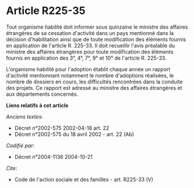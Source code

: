 # Article R225-35

Tout organisme habilité doit informer sous quinzaine le ministre des affaires étrangères de sa cessation d'activité dans un
pays mentionné dans la décision d'habilitation ainsi que de toute modification des éléments fournis en application de
l'article R. 225-33. Il doit recueillir l'avis préalable du ministre des affaires étrangères pour toute modification des
éléments fournis en application des 3°, 4°, 7°, 9° et 10° de l'article R. 225-33. 

L'organisme habilité pour l'adoption établit chaque année un rapport d'activité mentionnant notamment le nombre d'adoptions
réalisées, le nombre de dossiers en cours, les difficultés rencontrées dans la conduite des projets. Ce rapport est adressé
au ministre des affaires étrangères et aux départements concernés.

**Liens relatifs à cet article**

_Anciens textes_:

  - Décret n°2002-575 2002-04-18 art. 22
  - Décret n°2002-575 du 18 avril 2002 - art. 22 (Ab)

_Codifié par_:

  - Décret n°2004-1136 2004-10-21

_Cite_:

  - Code de l'action sociale et des familles - art. R225-33 (V)
